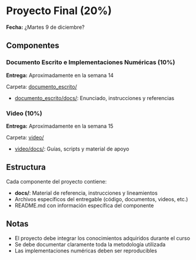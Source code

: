 # Proyecto Final (20%)

**Fecha:** ¿Martes 9 de diciembre?

## Componentes

### Documento Escrito e Implementaciones Numéricas (10%)
**Entrega:** Aproximadamente en la semana 14

Carpeta: [documento_escrito/](documento_escrito/)
- [documento_escrito/docs/](documento_escrito/docs/): Enunciado, instrucciones y referencias

### Video (10%)
**Entrega:** Aproximadamente en la semana 15

Carpeta: [video/](video/)
- [video/docs/](video/docs/): Guías, scripts y material de apoyo

## Estructura

Cada componente del proyecto contiene:
- **docs/**: Material de referencia, instrucciones y lineamientos
- Archivos específicos del entregable (código, documentos, videos, etc.)
- README.md con información específica del componente

## Notas
- El proyecto debe integrar los conocimientos adquiridos durante el curso
- Se debe documentar claramente toda la metodología utilizada
- Las implementaciones numéricas deben ser reproducibles
